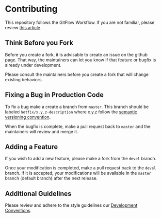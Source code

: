 # Contributing

This repository follows the GitFlow Workflow.  If you are not familiar, please review [this article](https://www.atlassian.com/git/tutorials/comparing-workflows/gitflow-workflow).

## Think Before you Fork

Before you create a fork, it is advisable to create an issue on the github page.  That way, the maintainers can let you know if that feature or bugfix is already under development.

Please consult the maintainers before you create a fork that will change existing behaviors.

## Fixing a Bug in Production Code

To fix a bug make a create a branch from `master`. This branch should be labeled `hotfix/x.y.z-description` where x.y.z follow the [semantic versioning convention](https://semver.org/).

When the bugfix is complete, make a pull request back to `master` and the maintainers will review and merge it.  

## Adding a Feature

If you wish to add a new feature, please make a fork from the `devel` branch.

Once your modification is completed, make a pull request back to the `devel` branch.  If it is accepted, your modifications will be available in the `master` branch (default branch) after the next release.

## Additional Guidelines

Please review and adhere to the style guidelines our [Development Conventions](https://github.com/uri-ocean-robotics/development-conventions).   
